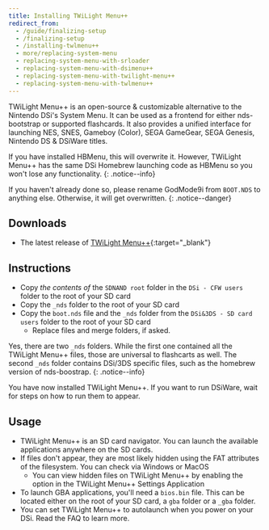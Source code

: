 ```yaml
---
title: Installing TWiLight Menu++
redirect_from:
  - /guide/finalizing-setup
  - /finalizing-setup
  - /installing-twlmenu++
  - more/replacing-system-menu
  - replacing-system-menu-with-srloader
  - replacing-system-menu-with-dsimenu++
  - replacing-system-menu-with-twilight-menu++
  - replacing-system-menu-with-twlmenu++
---
```


TWiLight Menu++ is an open-source & customizable alternative to the Nintendo DSi's System Menu. It can be used as a frontend for either nds-bootstrap or supported flashcards. It also provides a unified interface for launching NES, SNES, Gameboy (Color), SEGA GameGear, SEGA Genesis, Nintendo DS & DSiWare titles.

If you have installed HBMenu, this will overwrite it. However, TWiLight Menu++ has the same DSi Homebrew launching code as HBMenu so you won't lose any functionality.
{: .notice--info}

If you haven't already done so, please rename GodMode9i from `BOOT.NDS` to anything else. Otherwise, it will get overwritten.
{: .notice--danger}

## Downloads

- The latest release of [TWiLight Menu++](https://github.com/DS-Homebrew/TWiLightMenu/releases){:target="_blank"}

## Instructions

 - Copy *the contents of* the `SDNAND root` folder in the `DSi - CFW users` folder to the root of your SD card
 - Copy the `_nds` folder to the root of your SD card
 - Copy the `boot.nds` file and the `_nds` folder from the `DSi&3DS - SD card users` folder to the root of your SD card
    - Replace files and merge folders, if asked.

Yes, there are two `_nds` folders. While the first one contained all the TWiLight Menu++ files, those are universal to flashcarts as well. The second `_nds` folder contains DSi/3DS specific files, such as the homebrew version of nds-boostrap.
{: .notice--info}

You have now installed TWiLight Menu++. If you want to run DSiWare, wait for steps on how to run them to appear.

## Usage
- TWiLight Menu++ is an SD card navigator. You can launch the available applications anywhere on the SD cards.
- If files don't appear, they are most likely hidden using the FAT attributes of the filesystem. You can check via Windows or MacOS
   - You can view hidden files on TWiLight Menu++ by enabling the option in the TWiLight Menu++ Settings Application
- To launch GBA applications, you'll need a `bios.bin` file. This can be located either on the root of your SD card, a `gba` folder or a `_gba` folder.
- You can set TWiLight Menu++ to autolaunch when you power on your DSi. Read the FAQ to learn more.
